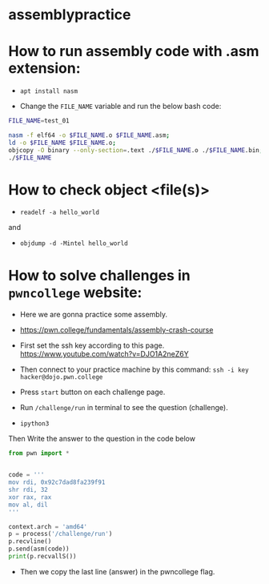# assemblypractice

# How to run assembly code with .asm extension:

- `apt install nasm`

- Change the `FILE_NAME` variable and run the below bash code:

```bash
FILE_NAME=test_01

nasm -f elf64 -o $FILE_NAME.o $FILE_NAME.asm;
ld -o $FILE_NAME $FILE_NAME.o;
objcopy -O binary --only-section=.text ./$FILE_NAME.o ./$FILE_NAME.bin;
./$FILE_NAME
```

# How to check object <file(s)>

- `readelf -a hello_world`

and 

- `objdump -d -Mintel hello_world`

# How to solve challenges in `pwncollege` website:

- Here we are gonna practice some assembly.
- https://pwn.college/fundamentals/assembly-crash-course


- First set the ssh key according to this page.
https://www.youtube.com/watch?v=DJO1A2neZ6Y

- Then connect to your practice machine by this command:
`ssh -i key hacker@dojo.pwn.college`

- Press `start` button on each challenge page.

- Run `/challenge/run` in terminal to see the question (challenge).

- `ipython3`


Then Write the answer to the question in the code below

```python
from pwn import *


code = '''
mov rdi, 0x92c7dad8fa239f91
shr rdi, 32
xor rax, rax
mov al, dil
'''

context.arch = 'amd64'
p = process('/challenge/run')
p.recvline()
p.send(asm(code))
print(p.recvallS())
```

- Then we copy the last line (answer) in the pwncollege flag.
